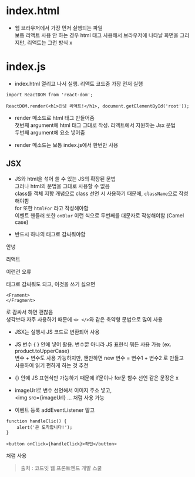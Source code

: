 # index.html
* 웹 브라우저에서 가장 먼저 실행되는 파일   
보통 리액트 사용 안 하는 경우 html 태그 사용해서 브라우저에 나타날 화면을 그리지만, 리액트는 그런 방식 x

# index.js
* index.html 열리고 나서 실행. 리액트 코드중 가장 먼저 실행

```
import ReactDOM from 'react-dom';

ReactDOM.render(<h1>안녕 리액트!</h1>, document.getElementById('root'));
```

* render 메소드로 html 태그 만들어줌   
첫번째 argument에 html 태그 그대로 작성. 리액트에서 지원하는 Jsx 문법   
두번째 argument에 요소 넣어줌   

* render 메소드는 보통 index.js에서 한번만 사용

## JSX
* JS와 html을 섞어 쓸 수 있는 JS의 확장된 문법   
그러나 html의 문법을 그대로 사용할 수 없음   
class를 객체 지향 개념으로 class 선언 시 사용하기 때문에, ```className```으로 작성해야함   
for 또한 ```htmlFor``` 라고 작성해야함   
이벤트 핸들러 또한 ```onBlur``` 이런 식으로 두번째를 대문자로 작성해야함 (Camel case)   

* 반드시 하나의 태그로 감싸줘야함      

<p>안녕</p>   
<p>리액트</p>   

이런건 오류   

<div>태그로 감싸줘도 되고, 이것을 쓰기 싫으면   

```
<Frament>
</Fragment>
```
로 감싸서 하면 괜찮음   
생각보다 자주 사용하기 때문에 ```<> </>```와 같은 축약형 문법으로 많이 사용   

* JSX는 실행시 JS 코드로 변환되어 사용

* JS 변수 { } 안에 넣어 활용. 변수뿐 아니라 JS 표현식 뭐든 사용 가능 (ex. product.toUpperCase)   
변수 + 변수도 사용 가능하지만, 왠만하면 new 변수 = 변수1 + 변수2 로 만들고   
사용하여 읽기 편하게 하는 것 추천   

* {} 안에 JS 표현식만 가능하기 때문에 if문이나 for문 함수 선언 같은 문장은 x

* imageUrl로 변수 선언해서 이미지 주소 넣고,   
<img src={imageUrl} ... 처럼 사용 가능   

* 이벤트 등록 addEventListener 말고   
```
function handleClic() {
	alert('곧 도착합니다!');
}

<button onClick={handleClick}>확인</button>
```
처럼 사용

> 출처 : 코드잇 웹 프론트엔드 개발 스쿨

